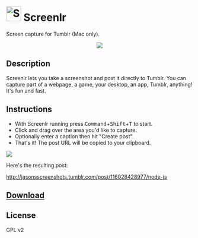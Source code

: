 <img src="https://cldup.com/1au6BjGUJK.png" alt="Srcreenlr" height="40"/> Screenlr
========

Screen capture for Tumblr (Mac only).

<p align="center"><img src="https://cldup.com/95tV73820H.png"></p>

## Description

Screenlr lets you take a screenshot and post it directly to Tumblr. You can capture part of a webpage, a game, your desktop, an app, Tumblr, anything! It's fun and fast.

## Instructions

* With Screenlr running press <kbd>Command</kbd>+<kbd>Shift</kbd>+<kbd>T</kbd> to start.
* Click and drag over the area you'd like to capture.
* Optionally enter a caption then hit "Create post".
* That's it! The post URL will be copied to your clipboard. 

![](https://cldup.com/-WQZt_FlKe.gif)

Here's the resulting post: 

http://jasonsscreenshots.tumblr.com/post/116028428977/node-js

## [Download](https://github.com/octalmage/Screenlr/releases/latest)

## License 
GPL v2

